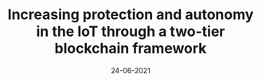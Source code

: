 ---
title: "Increasing protection and autonomy in the IoT through a two-tier blockchain framework"
collection: talks
type: "Paper presentation"
permalink: /talks/SEBD21
venue: "Italian Symposium on Advanced Database Systems"
date: 24-06-2021
location: "Pizzo Calabro, Italy"
share: false
---